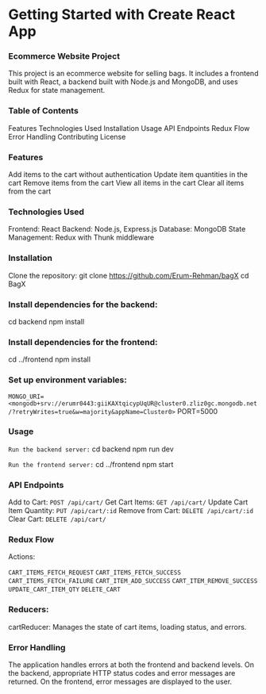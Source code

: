 # Getting Started with Create React App

### Ecommerce Website Project
This project is an ecommerce website for selling bags. It includes a frontend built with React, a backend built with Node.js and MongoDB, and uses Redux for state management.

### Table of Contents
Features
Technologies Used
Installation
Usage
API Endpoints
Redux Flow
Error Handling
Contributing
License

### Features
Add items to the cart without authentication
Update item quantities in the cart
Remove items from the cart
View all items in the cart
Clear all items from the cart

### Technologies Used
Frontend: React
Backend: Node.js, Express.js
Database: MongoDB
State Management: Redux with Thunk middleware

### Installation
Clone the repository:
git clone https://github.com/Erum-Rehman/bagX
cd BagX

### Install dependencies for the backend:
cd backend
npm install

### Install dependencies for the frontend:
cd ../frontend
npm install

### Set up environment variables:
`MONGO_URI=<mongodb+srv://erumr0443:giiKAXtqicypUqUR@cluster0.zliz0gc.mongodb.net/?retryWrites=true&w=majority&appName=Cluster0>`
PORT=5000

### Usage
`Run the backend server:`
cd backend
npm run dev

`Run the frontend server:`
cd ../frontend
npm start

### API Endpoints
Add to Cart: `POST /api/cart/`
Get Cart Items: `GET /api/cart/`
Update Cart Item Quantity: `PUT /api/cart/:id`
Remove from Cart: `DELETE /api/cart/:id`
Clear Cart: `DELETE /api/cart/`

### Redux Flow
Actions:

`CART_ITEMS_FETCH_REQUEST`
`CART_ITEMS_FETCH_SUCCESS`
`CART_ITEMS_FETCH_FAILURE`
`CART_ITEM_ADD_SUCCESS`
`CART_ITEM_REMOVE_SUCCESS`
`UPDATE_CART_ITEM_QTY`
`DELETE_CART`

### Reducers:
cartReducer: Manages the state of cart items, loading status, and errors.

### Error Handling
The application handles errors at both the frontend and backend levels. On the backend, appropriate HTTP status codes and error messages are returned. On the frontend, error messages are displayed to the user.